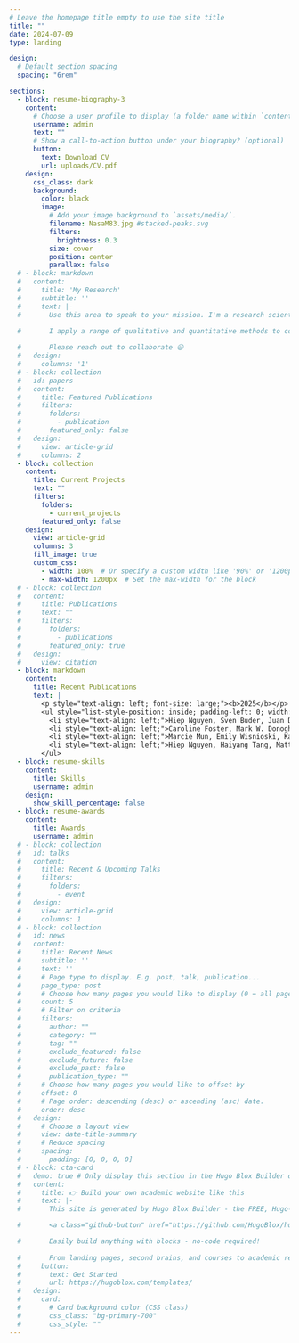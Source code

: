 ```yaml
---
# Leave the homepage title empty to use the site title
title: ""
date: 2024-07-09
type: landing

design:
  # Default section spacing
  spacing: "6rem"

sections:
  - block: resume-biography-3
    content:
      # Choose a user profile to display (a folder name within `content/authors/`)
      username: admin
      text: ""
      # Show a call-to-action button under your biography? (optional)
      button:
        text: Download CV
        url: uploads/CV.pdf
    design:
      css_class: dark
      background:
        color: black
        image:
          # Add your image background to `assets/media/`.
          filename: NasaM83.jpg #stacked-peaks.svg
          filters:
            brightness: 0.3
          size: cover
          position: center
          parallax: false
  # - block: markdown
  #   content:
  #     title: 'My Research'
  #     subtitle: ''
  #     text: |-
  #       Use this area to speak to your mission. I'm a research scientist in the Moonshot team at DeepMind. I blog about machine learning, deep learning, and moonshots.

  #       I apply a range of qualitative and quantitative methods to comprehensively investigate the role of science and technology in the economy.
        
  #       Please reach out to collaborate 😃
  #   design:
  #     columns: '1'
  # - block: collection
  #   id: papers
  #   content:
  #     title: Featured Publications
  #     filters:
  #       folders:
  #         - publication
  #       featured_only: false
  #   design:
  #     view: article-grid
  #     columns: 2
  - block: collection
    content:
      title: Current Projects
      text: ""
      filters:
        folders:
          - current_projects
        featured_only: false
    design:
      view: article-grid
      columns: 3
      fill_image: true
      custom_css:
        - width: 100%  # Or specify a custom width like '90%' or '1200px'
        - max-width: 1200px  # Set the max-width for the block
  # - block: collection
  #   content:
  #     title: Publications
  #     text: ""
  #     filters:
  #       folders:
  #         - publications
  #       featured_only: true
  #   design:
  #     view: citation
  - block: markdown
    content:
      title: Recent Publications
      text: |
        <p style="text-align: left; font-size: large;"><b>2025</b></p>
        <ul style="list-style-position: inside; padding-left: 0; width: 1000px;">
          <li style="text-align: left;">Hiep Nguyen, Sven Buder, Juan D Soler, <b>et al.</b> Multiwavelength probes of the Milky Way’s cold interstellar medium: radio HI and optical KI absorption with GASKAP and GALAH<i>Monthly Notices of the Royal Astronomical Society, Volume 543, Issue 4, November 2025, Pages 3474-3485</i><br><a href="https://arxiv.org/abs/2509.23066v1">arxiv</a> <a href="https://academic.oup.com/mnras/article/543/4/3474/8272714">MNRAS</a></li>
          <li style="text-align: left;">Caroline Foster, Mark W. Donoghoe, Andrew Battisti, <b>et al.</b> The MAGPI Survey: the kinematic morphology-density relation (or lack thereof) and the Hubble sequence at z ∼ 0.3 <i>Publications of the Astronomical Society of Australia, accepted for publication, February 2025</i><br><a href="https://arxiv.org/abs/2502.16751">arxiv</a></li>
          <li style="text-align: left;">Marcie Mun, Emily Wisnioski, Katherine E. Harborne, <b>et al.</b> The MAGPI Survey: radial trends in star formation across different cosmological simulations in comparison with observations at z ∼ 0.3 <i>Monthly Notices of the Royal Astronomical Society, accepted for publication, February 2025</i><br><a href="https://arxiv.org/abs/2411.17882">arxiv</a> <a href="https://academic.oup.com/mnras/advance-article/doi/10.1093/mnras/staf342/8045600">MNRAS</a></li>
          <li style="text-align: left;">Hiep Nguyen, Haiyang Tang, Matthew Alger, Antoine Marchal, <b>Eric G. M. Muller</b>, Cheng Soon Ong, N. M. McClure-Griffiths. TPCNet: representation learning for HI mapping <i>Monthly Notices of the Royal Astronomical Society, Volume 536, Issue 1, January 2025, Pages 962-987</i><br><a href="http://arxiv.org/abs/2411.13325">arxiv</a> <a href="https://academic.oup.com/mnras/article/536/1/962/7908519">MNRAS</a></li>
        </ul>
  - block: resume-skills
    content:
      title: Skills
      username: admin
    design:
      show_skill_percentage: false
  - block: resume-awards
    content:
      title: Awards
      username: admin
  # - block: collection
  #   id: talks
  #   content:
  #     title: Recent & Upcoming Talks
  #     filters:
  #       folders:
  #         - event
  #   design:
  #     view: article-grid
  #     columns: 1
  # - block: collection
  #   id: news
  #   content:
  #     title: Recent News
  #     subtitle: ''
  #     text: ''
  #     # Page type to display. E.g. post, talk, publication...
  #     page_type: post
  #     # Choose how many pages you would like to display (0 = all pages)
  #     count: 5
  #     # Filter on criteria
  #     filters:
  #       author: ""
  #       category: ""
  #       tag: ""
  #       exclude_featured: false
  #       exclude_future: false
  #       exclude_past: false
  #       publication_type: ""
  #     # Choose how many pages you would like to offset by
  #     offset: 0
  #     # Page order: descending (desc) or ascending (asc) date.
  #     order: desc
  #   design:
  #     # Choose a layout view
  #     view: date-title-summary
  #     # Reduce spacing
  #     spacing:
  #       padding: [0, 0, 0, 0]
  # - block: cta-card
  #   demo: true # Only display this section in the Hugo Blox Builder demo site
  #   content:
  #     title: 👉 Build your own academic website like this
  #     text: |-
  #       This site is generated by Hugo Blox Builder - the FREE, Hugo-based open source website builder trusted by 250,000+ academics like you.

  #       <a class="github-button" href="https://github.com/HugoBlox/hugo-blox-builder" data-color-scheme="no-preference: light; light: light; dark: dark;" data-icon="octicon-star" data-size="large" data-show-count="true" aria-label="Star HugoBlox/hugo-blox-builder on GitHub">Star</a>

  #       Easily build anything with blocks - no-code required!
        
  #       From landing pages, second brains, and courses to academic resumés, conferences, and tech blogs.
  #     button:
  #       text: Get Started
  #       url: https://hugoblox.com/templates/
  #   design:
  #     card:
  #       # Card background color (CSS class)
  #       css_class: "bg-primary-700"
  #       css_style: ""
---
```

